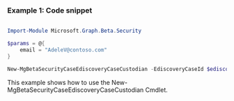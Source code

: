### Example 1: Code snippet

```powershell

Import-Module Microsoft.Graph.Beta.Security

$params = @{
	email = "AdeleV@contoso.com"
}

New-MgBetaSecurityCaseEdiscoveryCaseCustodian -EdiscoveryCaseId $ediscoveryCaseId -BodyParameter $params

```
This example shows how to use the New-MgBetaSecurityCaseEdiscoveryCaseCustodian Cmdlet.

